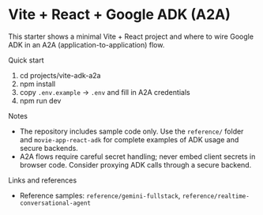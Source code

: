 # Vite + React + Google ADK (A2A)

This starter shows a minimal Vite + React project and where to wire Google ADK in an A2A (application-to-application) flow.

Quick start

1. cd projects/vite-adk-a2a
2. npm install
3. copy `.env.example` -> `.env` and fill in A2A credentials
4. npm run dev

Notes
- The repository includes sample code only. Use the `reference/` folder and `movie-app-react-adk` for complete examples of ADK usage and secure backends.
- A2A flows require careful secret handling; never embed client secrets in browser code. Consider proxying ADK calls through a secure backend.

Links and references
- Reference samples: `reference/gemini-fullstack`, `reference/realtime-conversational-agent`
